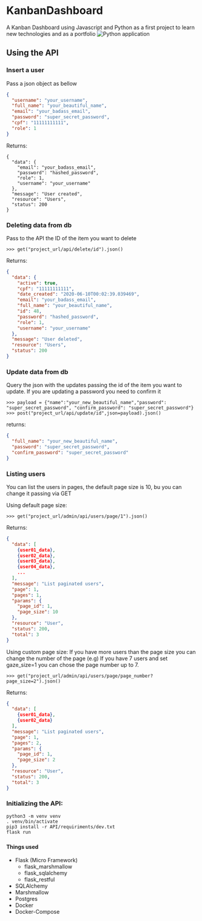 # KanbanDashboard
A Kanban Dashboard using Javascript and Python as a first project to learn new technologies and as a portfolio
![Python application](https://github.com/Vinicius-Marcondes/KanbanDashboard/workflows/Python%20application/badge.svg)
## Using the API
### Insert a user 
Pass a json object as bellow
```json
{
  "username": "your_username",
  "full_name": "your_beautiful_name",
  "email": "your_badass_email",
  "password": "super_secret_password",
  "cpf": "11111111111",
  "role": 1
}
```
Returns:
```
{
  "data": {
    "email": "your_badass_email",
    "password": "hashed_password",
    "role": 1,
    "username": "your_username"
  },
  "message": "User created",
  "resource": "Users",
  "status": 200
}
```

### Deleting data from db 
Pass to the API the ID of the item you want to delete
```python3
>>> get("project_url/api/delete/id").json()
```
Returns:
```json
{
  "data": {
    "active": true,
    "cpf": "11111111111",
    "date_created": "2020-06-10T00:02:39.039469",
    "email": "your_badass_email",
    "full_name": "your_beautiful_name",
    "id": 48,
    "password": "hashed_password",
    "role": 1,
    "username": "your_username"
  },
  "message": "User deleted",
  "resource": "Users",
  "status": 200
}
```
### Update data from db
Query the json with the updates passing the id of the item you want to update. If you are updating a password you need to confirm it
```python3
>>> payload = {"name":"your_new_beautiful_name","password": "super_secret_password", "confirm_password": "super_secret_password"}
>>> post("project_url/api/update/id",json=payload).json()
```
returns:
```json
{
  "full_name": "your_new_beautiful_name",
  "password": "super_secret_password",
  "confirm_password": "super_secret_password"
}
```
### Listing users
You can list the users in pages, the default page size is 10, bu you can change it passing via GET

Using default page size:
```python3
>>> get("project_url/admin/api/users/page/1").json()
```
Returns:
```json
{
  "data": [
    {user01_data},
    {user02_data},
    {user03_data},
    {user04_data},
    ...  
  ],
  "message": "List paginated users",
  "page": 1,
  "pages": 1,
  "params": {
    "page_id": 1,
    "page_size": 10
  },
  "resource": "User",
  "status": 200,
  "total": 3
}
```
Using custom page size:
If you have more users than the page size you can change the number of the page (e.g) If you have 7 users and set gaze_size=1 you can chose the page number up to 7.
```python3
>>> get("project_url/admin/api/users/page/page_number?page_size=2").json()
```
Returns:
```json
{
  "data": [
    {user01_data},
    {user02_data}
  ],
  "message": "List paginated users",
  "page": 1,
  "pages": 2,
  "params": {
    "page_id": 1,
    "page_size": 2
  },
  "resource": "User",
  "status": 200,
  "total": 3
}
```
### Initializing the API:
```shell script
python3 -m venv venv
. venv/bin/activate
pip3 install -r API/requiriments/dev.txt
flask run
```

### 

#### Things used
* Flask (Micro Framework)
  * flask_marshmallow
  * flask_sqlalchemy
  * flask_restful
* SQLAlchemy
* Marshmallow
* Postgres
* Docker
* Docker-Compose
